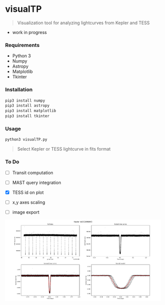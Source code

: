 # visualTP
> Visualization tool for analyzing lightcurves from Kepler and TESS
- work in progress

### Requirements
  * Python 3
  * Numpy
  * Astropy
  * Matplotlib
  * Tkinter
  
### Installation

```python
pip3 install numpy
pip3 install astropy
pip3 install matplotlib
pip3 install tkinter
```

### Usage
```python
python3 visualTP.py
```
> Select Kepler or TESS lightcurve in fits format

### To Do
- [ ] Transit computation
- [ ] MAST query integration
- [x] TESS id on plot
- [ ] x,y axes scaling
- [ ] image export



![transit](/media/visualTP.png) 
